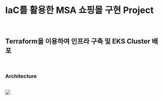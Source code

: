 # IaC를 활용한 MSA 쇼핑몰 구현 Project
<br>

## Terraform을 이용하여 인프라 구축 및 EKS Cluster 배포
<br>

### Architecture
<br>
<img src="https://github.com/tthingbini/MSA-Project/assets/137377076/527234de-3291-43df-b105-66d16798d11c">


